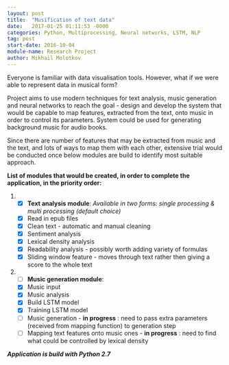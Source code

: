```yaml
---
layout: post
title:  "Musification of text data"
date:   2017-01-25 01:11:53 -0000
categories: Python, Multiprocessing, Neural networks, LSTM, NLP
tag: post
start-date: 2016-10-04
module-name: Research Project
author: Mikhail Molotkov
---
```

Everyone is familiar with data visualisation tools. However, what if we were able to represent data in musical form?

Project aims to use modern techniques for text analysis, music generation and neural networks to reach the goal - design and develop the system that would be capable to map features, extracted from the text, onto music in order to control its parameters. System could be used for generating background music for audio books.

Since there are number of features that may be extracted from music and the text, and lots of ways to map them with each other, extensive trial would be conducted once below modules are build to identify most suitable approach.

**List of modules that would be created, in order to complete the application, in the priority order:**

1. - [x] **Text analysis module**: _Available in two forms: single processing & multi processing (default choice)_
   - [x] Read in epub files
   - [x] Clean text - automatic and manual cleaning
   - [x] Sentiment analysis
   - [x] Lexical density analysis
   - [x] Readability analysis - possibly worth adding variety of formulas
   - [x] Sliding window feature - moves through text rather then giving a score to the whole text

2. - [ ] **Music generation module**:
   - [x] Music input
   - [x] Music analysis
   - [x] Build LSTM model
   - [x] Training LSTM model
   - [ ] Music generation - **in progress** : need to pass extra parameters (received from mapping function) to generation step
   - [ ] Mapping text features onto music ones - **in progress** : need to find what could be controlled by lexical density

**_Application is build with Python 2.7_**
